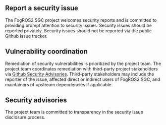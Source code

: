 ## Report a security issue

The FogROS2 SGC project welcomes security reports and is committed to providing prompt attention to security issues. Security issues should be reported privately. Security issues should not be reported via the public Github Issue tracker.

## Vulnerability coordination

Remediation of security vulnerabilities is prioritized by the project team. The project team coordinates remediation with third-party project stakeholders via [Github Security Advisories](https://help.github.com/en/github/managing-security-vulnerabilities/about-github-security-advisories). Third-party stakeholders may include the reporter of the issue, affected direct or indirect users of FogROS2 SGC, and maintainers of upstream dependencies if applicable.

## Security advisories

The project team is committed to transparency in the security issue disclosure process. 
